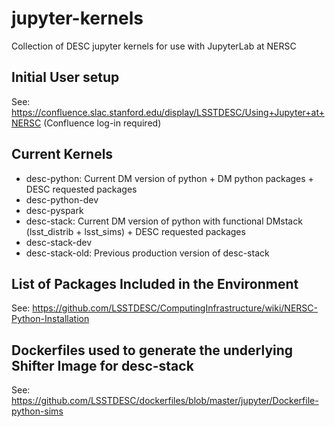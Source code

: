 # jupyter-kernels
Collection of DESC jupyter kernels for use with JupyterLab at NERSC

## Initial User setup
See: https://confluence.slac.stanford.edu/display/LSSTDESC/Using+Jupyter+at+NERSC (Confluence log-in required)

## Current Kernels
- desc-python:  Current DM version of python + DM python packages + DESC requested packages
- desc-python-dev
- desc-pyspark
- desc-stack: Current DM version of python with functional DMstack (lsst_distrib + lsst_sims) + DESC requested packages
- desc-stack-dev
- desc-stack-old: Previous production version of desc-stack

## List of Packages Included in the Environment
See: https://github.com/LSSTDESC/ComputingInfrastructure/wiki/NERSC-Python-Installation

## Dockerfiles used to generate the underlying Shifter Image for desc-stack
See: https://github.com/LSSTDESC/dockerfiles/blob/master/jupyter/Dockerfile-python-sims
